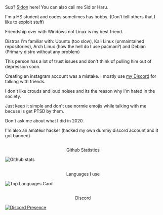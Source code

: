 Sup? [Sidon](https://www.youtube.com/watch?v=dQw4w9WgXcQ) here! You can also call me Sid or Haru. 

I'm a HS student and codes sometimes has hobby. (Don't tell others that I like to exploit stuff) 

Friendship over with Windows not Linux is my best friend. 

Distros I'm familiar with:
Ubuntu (too slow),
Kali Linux (unmaintained repositories), 
Arch Linux (how the hell do I use pacman?) and
Debian (Primary distro without any problem)

This person has a lot of trust issues and don't think of pulling him out of depression soon. 

Creating an instagram account was a mistake. I mostly use [my Discord](https://discord.com/users/728604179186188368) for talking with friends. 

I don't like crouds and loud noises and its the reason why I'm hated in the society. 

Just keep it simple and don't use normie emojis while talking with me becuse is get PTSD by them.

Don't ask me about what I did in 2020.

I'm also an amateur hacker (hacked my own dummy discord account and it got banned)

<p align="center">
 <h2 align="center">
 </h2>
 <p align="center">
  Github Statistics
 </p>
</p>

![Github stats](https://github-readme-stats.vercel.app/api?username=SidonTheTroll&theme=merko&show_icons=true&count_private=true)

<p align="center">
 <h2 align="center">
 </h2>
 <p align="center">
  Languages I use 
 </p>
</p>

![Top Languages Card](https://github-readme-stats.vercel.app/api/top-langs/?username=SidonTheTroll&theme=gruvbox)

<p align="center">
 <h2 align="center">
 </h2>
 <p align="center">
  Discord
 </p>
</p>


[![Discord Presence](https://lanyard.cnrad.dev/api/728604179186188368)](https://discord.com/users/728604179186188368)
